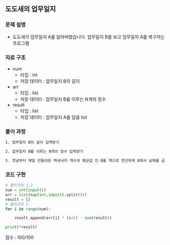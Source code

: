 ## 도도새의 업무일지

### 문제 설명

- 도도새가 업무일지 A를 잃어버렸습니다. 업무일지 B를 보고 업무일지 A를 복구하는 프로그램<br>

### 자료 구조

- num<br>
  - 타입 : int
  - 저장 데이터 : 업무일지 B의 길이
- arr<br>
  - 타입 : list
  - 저장 데이터 : 업무일지 B를 이루는 N개의 정수
- result<br>
  - 타입 : list
  - 저장 데이터 : 업무일지 A를 담을 list

### 풀이 과정

```txt
1. 업무일지 B의 길이 입력받기

2. 업무일지 B를 이루는 N개의 정수 입력받기

3. 첫날부터 매일 만들어온 액세서리 개수의 평균값 인 B를 역으로 연산하여 B에서 날짜를 곱하고 리스트의 총합을 빼준뒤 빈 list에 넣는다.
```

### 코드 구현

```python
# 풀이과정 1,2
num = int(input())
arr = list(map(int,input().split()))
result = []
# 풀이과정 2
for i in range(num):

    result.append(arr[i] * (i+1) - sum(result))

print(*result)
```

점수 : 100/100 <br>
